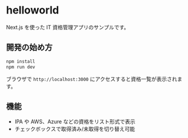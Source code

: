# helloworld

Next.js を使った IT 資格管理アプリのサンプルです。

## 開発の始め方

```bash
npm install
npm run dev
```

ブラウザで `http://localhost:3000` にアクセスすると資格一覧が表示されます。

## 機能
- IPA や AWS、Azure などの資格をリスト形式で表示
- チェックボックスで取得済み/未取得を切り替え可能
